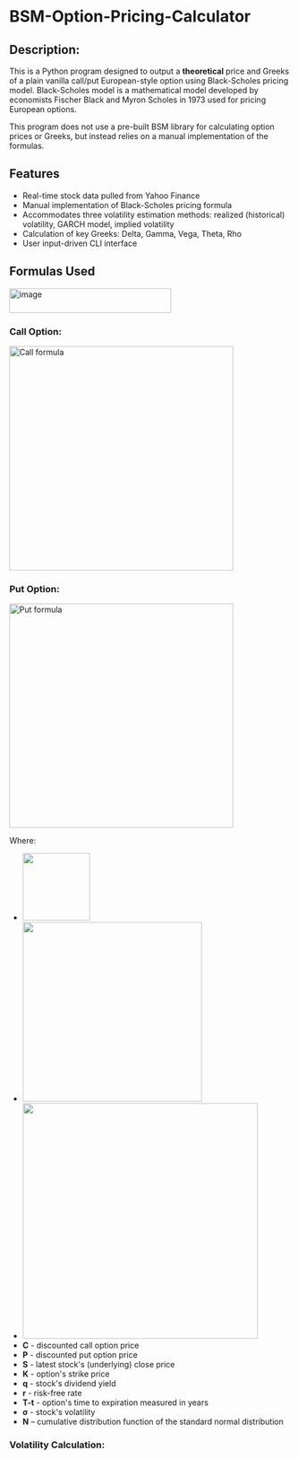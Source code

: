 # BSM-Option-Pricing-Calculator

## Description:
This is a Python program designed to output a **theoretical** price and Greeks of a plain vanilla call/put European-style option using Black-Scholes pricing model. Black-Scholes model is a mathematical model developed by economists Fischer Black and Myron Scholes in 1973 used for pricing European options.

This program does not use a pre-built BSM library for calculating option prices or Greeks, but instead relies on a manual implementation of the formulas.

## Features
- Real-time stock data pulled from Yahoo Finance
- Manual implementation of Black-Scholes pricing formula
- Accommodates three volatility estimation methods: realized (historical) volatility, GARCH model, implied volatility
- Calculation of key Greeks: Delta, Gamma, Vega, Theta, Rho
- User input-driven CLI interface

## Formulas Used

<img width="289" height="44" alt="image" src="https://github.com/user-attachments/assets/a9367b54-7f2c-4664-9345-f55a78838d43" />


### Call Option:
<p><img src="image-3.png" alt="Call formula" width="400"/></p>

### Put Option:
<p><img src="image-2.png" alt="Put formula" width="400"/></p>

Where:
- <img src="image-1.png" width="120"/>
- <img src="image-4.png" width="320"/>
- <img src="image-5.png" width="420"/>
- **C** - discounted call option price
- **P** - discounted put option price
- **S** - latest stock's (underlying) close price
- **K** - option's strike price
- **q** - stock's dividend yield
- **r** - risk-free rate
- **T-t** - option's time to expiration measured in years
- **σ** - stock's volatility
- **N** – cumulative distribution function of the standard normal distribution

### Volatility Calculation:







